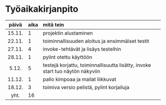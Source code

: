 # Työaikakirjanpito

| päivä | aika | mitä tein  |
| :----:|:-----| :-----|
| 15.11. | 1    | projektin alustaminen |
| 22.11. | 1    | toiminnallisuuden aloitus ja ensimmäiset testit |
| 27.11. | 4    | invoke-tehtävät ja lisäys testeihin |
| 28.11. | 1    | pylint otettu käyttöön |
| 5.12.  | 5    | testejä korjattu, toiminnallisuutta lisätty, invoke start tuo näytön näkyviin |
| 11.12. | 1    | pallo kimpoaa ja mailat liikkuvat |
| 18.12. | 3    | toimiva versio pelistä, pylint korjailuja |
| yht. | 16    ||

